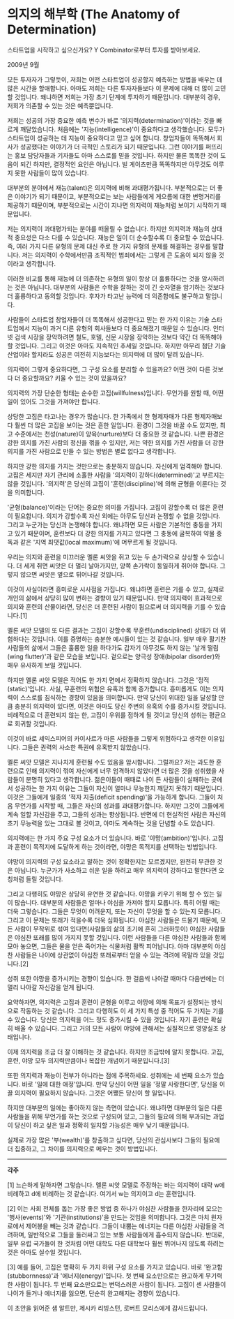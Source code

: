 # 의지의 해부학 (The Anatomy of Determination)

스타트업을 시작하고 싶으신가요? Y Combinator로부터 투자를 받아보세요.

2009년 9월

모든 투자자가 그렇듯이, 저희는 어떤 스타트업이 성공할지 예측하는 방법을 배우는 데 많은 시간을 할애합니다. 아마도 저희는 다른 투자자들보다 이 문제에 대해 더 많이 고민할 것입니다. 왜냐하면 저희는 가장 초기 단계에 투자하기 때문입니다. 대부분의 경우, 저희가 의존할 수 있는 것은 예측뿐입니다.

저희는 성공의 가장 중요한 예측 변수가 바로 '의지력(determination)'이라는 것을 빠르게 깨달았습니다. 처음에는 '지능(intelligence)'이 중요하다고 생각했습니다. 모두가 스타트업이 성공하는 데 지능이 중요하다고 믿고 싶어 합니다. 창업자들이 똑똑해서 회사가 성공했다는 이야기가 더 극적인 스토리가 되기 때문입니다. 그런 이야기를 퍼뜨리는 홍보 담당자들과 기자들도 아마 스스로를 믿을 것입니다. 하지만 물론 똑똑한 것이 도움이 되긴 하지만, 결정적인 요인은 아닙니다. 빌 게이츠만큼 똑똑하지만 아무것도 이루지 못한 사람들이 많이 있습니다.

대부분의 분야에서 재능(talent)은 의지력에 비해 과대평가됩니다. 부분적으로는 더 좋은 이야기가 되기 때문이고, 부분적으로는 보는 사람들에게 게으름에 대한 변명거리를 제공하기 때문이며, 부분적으로는 시간이 지나면 의지력이 재능처럼 보이기 시작하기 때문입니다.

저는 의지력이 과대평가되는 분야를 떠올릴 수 없습니다. 하지만 의지력과 재능의 상대적 중요성은 다소 다를 수 있습니다. 재능은 일이 더 순수할수록 더 중요할 수 있습니다. 즉, 여러 가지 다른 유형의 문제 대신 주로 한 가지 유형의 문제를 해결하는 경우를 말합니다. 저는 의지력이 수학에서만큼 조직적인 범죄에서는 그렇게 큰 도움이 되지 않을 것이라고 생각합니다.

이러한 비교를 통해 재능에 더 의존하는 유형의 일이 항상 더 훌륭하다는 것을 암시하려는 것은 아닙니다. 대부분의 사람들은 수학을 잘하는 것이 긴 숫자열을 암기하는 것보다 더 훌륭하다고 동의할 것입니다. 후자가 타고난 능력에 더 의존함에도 불구하고 말입니다.

사람들이 스타트업 창업자들이 더 똑똑해서 성공한다고 믿는 한 가지 이유는 기술 스타트업에서 지능이 과거 다른 유형의 회사들보다 더 중요해졌기 때문일 수 있습니다. 인터넷 검색 시장을 장악하려면 철도, 호텔, 신문 시장을 장악하는 것보다 약간 더 똑똑해야 할 것입니다. 그리고 이것은 아마도 지속적인 추세일 것입니다. 하지만 아무리 첨단 기술 산업이라 할지라도 성공은 여전히 지능보다는 의지력에 더 많이 달려 있습니다.

의지력이 그렇게 중요하다면, 그 구성 요소를 분리할 수 있을까요? 어떤 것이 다른 것보다 더 중요할까요? 키울 수 있는 것이 있을까요?

의지력의 가장 단순한 형태는 순수한 고집(willfulness)입니다. 무언가를 원할 때, 어떤 일이 있어도 그것을 가져야만 합니다.

상당한 고집은 타고나는 경우가 많습니다. 한 가족에서 한 형제자매가 다른 형제자매보다 훨씬 더 많은 고집을 보이는 것은 흔한 일입니다. 환경이 그것을 바꿀 수도 있지만, 최고 수준에서는 천성(nature)이 양육(nurture)보다 더 중요한 것 같습니다. 나쁜 환경은 강한 의지를 가진 사람의 정신을 꺾을 수 있지만, 저는 약한 의지를 가진 사람을 더 강한 의지를 가진 사람으로 만들 수 있는 방법은 별로 없다고 생각합니다.

하지만 강한 의지를 가지는 것만으로는 충분하지 않습니다. 자신에게 엄격해야 합니다. 고집은 세지만 자기 관리에 소홀한 사람을 '의지력이 강하다(determined)'고 부르지는 않을 것입니다. '의지력'은 당신의 고집이 '훈련(discipline)'에 의해 균형을 이룬다는 것을 의미합니다.

'균형(balance)'이라는 단어는 중요한 의미를 가집니다. 고집이 강할수록 더 많은 훈련이 필요합니다. 의지가 강할수록 자신 외에는 아무도 당신과 논쟁할 수 없을 것입니다. 그리고 누군가는 당신과 논쟁해야 합니다. 왜냐하면 모든 사람은 기본적인 충동을 가지고 있기 때문이며, 훈련보다 더 강한 의지를 가지고 있다면 그 충동에 굴복하여 약물 중독과 같은 '지역 최댓값(local maximum)'에 머무르게 될 것입니다.

우리는 의지와 훈련을 미끄러운 멜론 씨앗을 쥐고 있는 두 손가락으로 상상할 수 있습니다. 더 세게 쥐면 씨앗은 더 멀리 날아가지만, 양쪽 손가락이 동일하게 쥐어야 합니다. 그렇지 않으면 씨앗은 옆으로 튀어나갈 것입니다.

이것이 사실이라면 흥미로운 시사점을 가집니다. 왜냐하면 훈련은 기를 수 있고, 실제로 개인의 삶에서 상당히 많이 변하는 경향이 있기 때문입니다. 만약 의지력이 효과적으로 의지와 훈련의 산물이라면, 당신은 더 훈련된 사람이 됨으로써 더 의지력을 기를 수 있습니다.[1]

멜론 씨앗 모델의 또 다른 결과는 고집이 강할수록 무훈련(undisciplined) 상태가 더 위험하다는 것입니다. 이를 증명하는 충분한 예시들이 있는 것 같습니다. 일부 매우 활기찬 사람들의 삶에서 그들은 훌륭한 일을 하다가도 갑자기 아무것도 하지 않는 '날개 떨림(wing flutter)'과 같은 모습을 보입니다. 겉으로는 양극성 장애(bipolar disorder)와 매우 유사하게 보일 것입니다.

하지만 멜론 씨앗 모델은 적어도 한 가지 면에서 정확하지 않습니다. 그것은 '정적(static)'입니다. 사실, 무훈련의 위험은 유혹과 함께 증가합니다. 흥미롭게도 이는 의지력이 스스로를 침식하는 경향이 있음을 의미합니다. 만약 당신이 위대한 일을 달성할 만큼 충분히 의지력이 있다면, 이것은 아마도 당신 주변의 유혹의 수를 증가시킬 것입니다. 비례적으로 더 훈련되지 않는 한, 고집이 우위를 점하게 될 것이고 당신의 성취는 평균으로 회귀할 것입니다.

이것이 바로 셰익스피어의 카이사르가 마른 사람들을 그렇게 위험하다고 생각한 이유입니다. 그들은 권력의 사소한 특권에 유혹받지 않았습니다.

멜론 씨앗 모델은 지나치게 훈련될 수도 있음을 암시합니다. 그럴까요? 저는 과도한 훈련으로 인해 의지력이 꺾여 자신에게 너무 엄격하지 않았다면 더 많은 것을 성취했을 사람들이 분명히 있다고 생각합니다. 젊은이들이 때때로 나이 든 사람들이 실패하는 곳에서 성공하는 한 가지 이유는 그들이 자신이 얼마나 무능한지 깨닫지 못하기 때문입니다. 이것은 그들에게 일종의 '적자 지출(deficit spending)'을 가능하게 합니다. 그들이 처음 무언가를 시작할 때, 그들은 자신의 성과를 과대평가합니다. 하지만 그것이 그들에게 계속 일할 자신감을 주고, 그들의 성과는 향상됩니다. 반면에 더 현실적인 사람은 자신의 초기 무능력을 있는 그대로 볼 것이고, 아마도 계속하는 것을 단념할 수도 있습니다.

의지력에는 한 가지 주요 구성 요소가 더 있습니다. 바로 '야망(ambition)'입니다. 고집과 훈련이 목적지에 도달하게 하는 것이라면, 야망은 목적지를 선택하는 방법입니다.

야망이 의지력의 구성 요소라고 말하는 것이 정확한지는 모르겠지만, 완전히 무관한 것은 아닙니다. 누군가가 사소하고 쉬운 일을 하려고 매우 의지력이 강하다고 말한다면 오칭처럼 들릴 것입니다.

그리고 다행히도 야망은 상당히 유연한 것 같습니다. 야망을 키우기 위해 할 수 있는 일이 많습니다. 대부분의 사람들은 얼마나 야심을 가져야 할지 모릅니다. 특히 어릴 때는 더욱 그렇습니다. 그들은 무엇이 어려운지, 또는 자신이 무엇을 할 수 있는지 모릅니다. 그리고 이 문제는 또래가 적을수록 더욱 심화됩니다. 야심찬 사람들은 드물기 때문에, 모든 사람이 무작위로 섞여 있다면(사람들의 삶의 초기에 흔히 그러하듯이) 야심찬 사람들은 야심찬 또래를 많이 가지지 못할 것입니다. 이런 사람들을 다른 야심찬 사람들과 함께 모아 놓으면, 그들은 물을 얻은 죽어가는 식물처럼 활짝 피어납니다. 아마 대부분의 야심찬 사람들은 나이에 상관없이 야심찬 또래로부터 얻을 수 있는 격려에 목말라 있을 것입니다.[2]

성취 또한 야망을 증가시키는 경향이 있습니다. 한 걸음씩 나아갈 때마다 다음번에는 더 멀리 나아갈 자신감을 얻게 됩니다.

요약하자면, 의지력은 고집과 훈련이 균형을 이루고 야망에 의해 목표가 설정되는 방식으로 작동하는 것 같습니다. 그리고 다행히도 이 세 가지 특성 중 적어도 두 가지는 기를 수 있습니다. 당신은 의지력을 어느 정도 증가시킬 수 있을 것입니다. 자기 훈련은 확실히 배울 수 있습니다. 그리고 거의 모든 사람이 야망에 관해서는 실질적으로 영양실조 상태입니다.

이제 의지력을 조금 더 잘 이해하는 것 같습니다. 하지만 조금밖에 알지 못합니다. 고집, 훈련, 야망 모두 의지력만큼이나 복잡한 개념이기 때문입니다.[3]

또한 의지력과 재능이 전부가 아니라는 점에 주목하세요. 성취에는 세 번째 요소가 있습니다. 바로 '일에 대한 애정'입니다. 만약 당신이 어떤 일을 '정말 사랑한다면', 당신을 이끌 의지력이 필요하지 않습니다. 그것은 어쨌든 당신이 할 일입니다.

하지만 대부분의 일에는 좋아하지 않는 측면이 있습니다. 왜냐하면 대부분의 일은 다른 사람들을 위해 무언가를 하는 것으로 구성되어 있고, 그들의 필요에 의해 부과되는 과업이 당신이 하고 싶은 일과 정확히 일치할 가능성은 매우 낮기 때문입니다.

실제로 가장 많은 '부(wealth)'를 창출하고 싶다면, 당신의 관심사보다 그들의 필요에 더 집중하고, 그 차이를 의지력으로 메우는 것이 방법입니다.

---

**각주**

[1] 느슨하게 말하자면 그렇습니다. 멜론 씨앗 모델로 주장하는 바는 의지력이 대략 w에 비례하고 d에 비례하는 것 같습니다. 여기서 w는 의지이고 d는 훈련입니다.

[2] 이는 사회 전체를 돕는 가장 좋은 방법 중 하나가 야심찬 사람들을 한자리에 모으는 '행사(events)'와 '기관(institutions)'을 만드는 것임을 의미합니다. 그것은 마치 원자로에서 제어봉을 빼는 것과 같습니다. 그들이 내뿜는 에너지는 다른 야심찬 사람들을 격려하며, 일반적으로 그들을 둘러싸고 있는 보통 사람들에게 흡수되지 않습니다.
반대로, 일부 유럽 국가들이 한 것처럼 어떤 대학도 다른 대학보다 훨씬 뛰어나지 않도록 하려는 것은 아마도 실수일 것입니다.

[3] 예를 들어, 고집은 명확히 두 가지 하위 구성 요소를 가지고 있습니다. 바로 '완고함(stubbornness)'과 '에너지(energy)'입니다. 첫 번째 요소만으로는 완고하게 무기력한 사람이 됩니다. 두 번째 요소만으로는 변덕스러운 사람이 됩니다. 고집이 센 사람들이 나이가 들거나 에너지를 잃으면, 단순히 완고해지는 경향이 있습니다.

이 초안을 읽어준 샘 알트만, 제시카 리빙스턴, 로버트 모리스에게 감사드립니다.